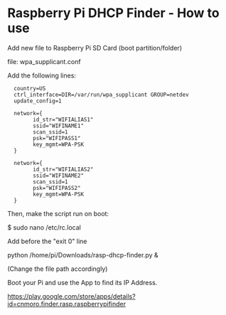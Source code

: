 # Raspberry Pi DHCP Finder - How to use


Add new file to Raspberry Pi SD Card (boot partition/folder)


file: wpa_supplicant.conf


Add the following lines:


      country=US
      ctrl_interface=DIR=/var/run/wpa_supplicant GROUP=netdev
      update_config=1
      
      network={
            id_str="WIFIALIAS1"
            ssid="WIFINAME1"
            scan_ssid=1
            psk="WIFIPASS1"
            key_mgmt=WPA-PSK
      }
      
      network={
            id_str="WIFIALIAS2"
            ssid="WIFINAME2"
            scan_ssid=1
            psk="WIFIPASS2"
            key_mgmt=WPA-PSK
      }
      
      
Then, make the script run on boot:


$ sudo nano /etc/rc.local


Add before the "exit 0" line


python /home/pi/Downloads/rasp-dhcp-finder.py &


(Change the file path accordingly)


Boot your Pi and use the App to find its IP Address.


https://play.google.com/store/apps/details?id=cnmoro.finder.rasp.raspberrypifinder
